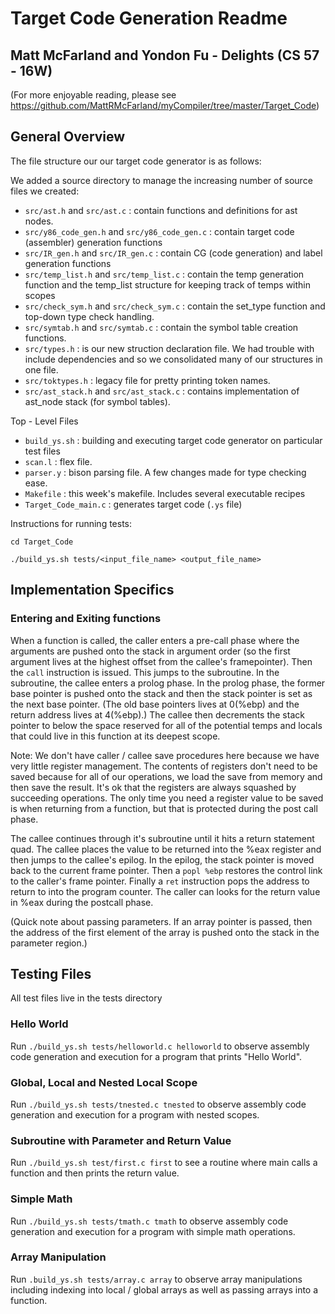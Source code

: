 # Target Code Generation Readme
## Matt McFarland and Yondon Fu - Delights (CS 57 - 16W)
(For more enjoyable reading, please see https://github.com/MattRMcFarland/myCompiler/tree/master/Target_Code)

## General Overview
The file structure our our target code generator is as follows:

We added a source directory to manage the increasing number of source files we created:
* `src/ast.h` and `src/ast.c` : contain functions and definitions for ast nodes.
* `src/y86_code_gen.h` and `src/y86_code_gen.c` : contain target code (assembler) generation functions
* `src/IR_gen.h` and `src/IR_gen.c` : contain CG (code generation) and label generation functions
* `src/temp_list.h` and `src/temp_list.c` : contain the temp generation function and the temp_list structure for keeping track of temps within scopes
* `src/check_sym.h` and `src/check_sym.c` : contain the set_type function and top-down type check handling.
* `src/symtab.h` and `src/symtab.c` : contain the symbol table creation functions.
* `src/types.h` : is our new struction declaration file. We had trouble with include dependencies and so we consolidated many of our structures in one file.
* `src/toktypes.h` : legacy file for pretty printing token names.
* `src/ast_stack.h` and `src/ast_stack.c` : contains implementation of ast_node stack (for symbol tables).

Top - Level Files
* `build_ys.sh` : building and executing target code generator on particular test files
* `scan.l` : flex file.
* `parser.y` : bison parsing file. A few changes made for type checking ease.
* `Makefile` : this week's makefile. Includes several executable recipes
* `Target_Code_main.c` : generates target code (`.ys` file)

Instructions for running tests:

`cd Target_Code`

`./build_ys.sh tests/<input_file_name> <output_file_name>`

## Implementation Specifics

### Entering and Exiting functions

When a function is called, the caller enters a pre-call phase where the arguments are pushed onto the stack in argument order (so the first argument lives at the highest offset from the callee's framepointer). Then the `call` instruction is issued. This jumps to the subroutine. In the subroutine, the callee enters a prolog phase. In the prolog phase, the former base pointer is pushed onto the stack and then the stack pointer is set as the next base pointer. (The old base pointers lives at 0(%ebp) and the return address lives at 4(%ebp).) The callee then decrements the stack pointer to below the space reserved for all of the potential temps and locals that could live in this function at its deepest scope. 

Note: We don't have caller / callee save procedures here because we have very little register management. The contents of registers don't need to be saved because for all of our operations, we load the save from memory and then save the result. It's ok that the registers are always squashed by succeeding operations. The only time you need a register value to be saved is when returning from a function, but that is protected during the post call phase.

The callee continues through it's subroutine until it hits a return statement quad. The callee places the value to be returned into the %eax register and then jumps to the callee's epilog. In the epilog, the stack pointer is moved back to the current frame pointer. Then a `popl %ebp` restores the control link to the caller's frame pointer. Finally a `ret` instruction pops the address to return to into the program counter. The caller can looks for the return value in %eax during the postcall phase.

(Quick note about passing parameters. If an array pointer is passed, then the address of the first element of the array is pushed onto the stack in the parameter region.)

## Testing Files
All test files live in the tests directory

### Hello World

Run `./build_ys.sh tests/helloworld.c helloworld` to observe assembly code generation and execution for a program that prints "Hello World".

### Global, Local and Nested Local Scope

Run `./build_ys.sh tests/tnested.c tnested` to observe assembly code generation and execution for a program with nested scopes.

### Subroutine with Parameter and Return Value

Run `./build_ys.sh test/first.c first` to see a routine where main calls a function and then prints the return value.

### Simple Math

Run `./build_ys.sh tests/tmath.c tmath` to observe assembly code generation and execution for a program with simple math operations.

### Array Manipulation

Run `.build_ys.sh tests/array.c array` to observe array manipulations including indexing into local / global arrays as well as passing arrays into a function.




